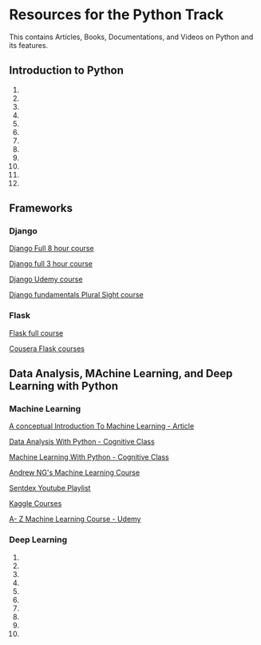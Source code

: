 # Resources for the Python Track

This contains Articles, Books, Documentations, and Videos on Python and its features.

## Introduction to Python

1. [](https://hyperskill.org/onboarding?track=python)
2. [](https://pythonprogramming.net/python-fundamental-tutorials/)
3. [](https://www.udacity.com/course/programming-foundations-with-python--ud036)
4. [](https://www.coursera.org/learn/python3)
5. [](https://docs.python.org/3/tutorial/index.html)
6. [](https://learnxinyminutes.com/docs/python3/)
7. [](https://www.youtube.com/playlist?list=PLlrxD0HtieHhS8VzuMCfQD4uJ9yne1mE6)
8. [](https://courses.edx.org/courses/course-v1:MITx+6.00.1x+2T2017_2/course/)
9. [](https://developers.google.com/edu/python/)
10. [](https://www.coursera.org/learn/python?action=enroll)
11. [](https://www.udacity.com/course/introduction-to-python--ud1110)
12. [](https://pythonprogramming.net/python-fundamental-tutorials/)

## Frameworks

### Django

[Django Full 8 hour course](https://www.youtube.com/watch?v=JT80XhYJdBw)

[Django full 3 hour course](https://www.youtube.com/watch?v=OTmQOjsl0eg)

[Django Udemy course](https://www.udemy.com/course/python-and-django-full-stack-web-developer-bootcamp/?gclid=CjwKCAjw4871BRAjEiwAbxXi277B-z0zB4-f7MLWP5YbWXFgE8UOjTJgxjvQGhJ42weDLLS-HUwzUBoC4cYQAvD_BwE&matchtype=e&utm_campaign=LongTail_la.EN_cc.ROW&utm_content=deal4584&utm_medium=udemyads&utm_source=adwords&utm_term=_._ag_80687746964_._ad_388036087368_._kw_django+course_._de_c_._dm__._pl__._ti_kwd-821534223501_._li_9076649_._pd__._)

[Django fundamentals Plural Sight course](https://app.pluralsight.com/library/courses/django-fundamentals-update/table-of-contents?aid=7010a000002LUv2AAG)

### Flask

[Flask full course](https://www.youtube.com/watch?v=MwZwr5Tvyxo&list=PL-osiE80TeTs4UjLw5MM6OjgkjFeUxCYH)

[Cousera Flask courses](https://www.coursera.org/courses?query=flask)

## Data Analysis, MAchine Learning, and Deep Learning with Python

### Machine Learning

[A conceptual Introduction To Machine Learning - Article](https://medium.com/ai-in-plain-english/introduction-to-machine-learning-7697477a5e40)

[Data  Analysis With Python - Cognitive Class](https://cognitiveclass.ai/courses/data-analysis-python)

[Machine Learning With Python - Cognitive Class](https://cognitiveclass.ai/courses/machine-learning-with-python)

[Andrew NG's Machine Learning Course](https://www.coursera.org/learn/machine-learning?)

[Sentdex Youtube Playlist](https://www.youtube.com/watch?v=OGxgnH8y2NM&list=PLQVvvaa0QuDfKTOs3Keq_kaG2P55YRn5v)

[Kaggle Courses](https://kaggle.com/learn)

[A- Z Machine Learning Course - Udemy](https://www.udemy.com/share/101vsaBUoZdV1RQHQ=/)

### Deep Learning

1. [](https://cognitiveclass.ai/courses/introduction-deep-learning)
2. [](https://cognitiveclass.ai/courses/deep-learning-tensorflow)
3. [](https://www.coursera.org/learn/neural-networks-deep-learning?)
4. [](https://www.udacity.com/course/intro-to-tensorflow-for-deep-learning--ud187)
5. [](http://www.cs.ox.ac.uk/teaching/courses/2016-2017/dl/)
6. [](https://courses.edx.org/courses/course-v1:Microsoft+DAT236x+1T2019a/course/?utm_content=c4a08550-abeb-415c-9af4-7f853b5b0fdf&utm_medium=email&utm_campaign=recurringnudge_day10&utm_source=schedules&utm_term=course-v1%3AMicrosoft%2BDAT236x%2B1T2019a)
7. [](https://bit.ly/2tjFNdA)
8. [](https://deeplearning.mit.edu/)
9. [](https://www.fast.ai/2019/01/24/course-v3/)
10. [](https://m2dsupsdlclass.github.io/lectures-labs/?fbclid=IwAR3V4f2UB9U9lwq9H_Vzr_E6gfUJJ_tDuXnsw0_459hCRVIjOAsm8B_Hd64)
